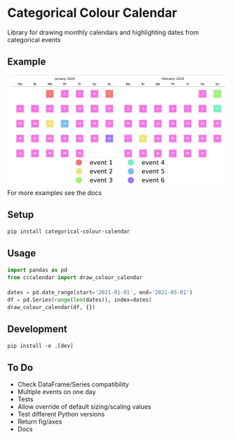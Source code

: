 # Categorical Colour Calendar
Library for drawing monthly calendars and highlighting dates from categorical events
## Example
![Example](https://raw.githubusercontent.com/erichards97/categorical-colour-calendar/main/examples/img.png "Optional Title")
For more examples see the docs
## Setup
```
pip install categorical-colour-calendar
```
## Usage
```python
import pandas as pd
from cccalendar import draw_colour_calendar

dates = pd.date_range(start='2021-01-01', end='2021-05-01')
df = pd.Series(range(len(dates)), index=dates)
draw_colour_calendar(df, {})
```
## Development
```
pip install -e .[dev]
```

## To Do
- Check DataFrame/Series compatibility
- Multiple events on one day
- Tests
- Allow override of default sizing/scaling values
- Test different Python versions
- Return fig/axes
- Docs